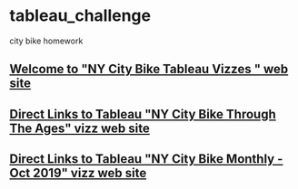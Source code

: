 # tableau_challenge
city bike homework

## [Welcome to <ins>"NY City Bike Tableau Vizzes "</ins> web site ](https://ykrasnikov.github.io/tableau_challenge/)

## [Direct Links to Tableau <ins>"NY City Bike Through The Ages"</ins> vizz web site ](https://public.tableau.com/profile/yakov.krasnikov#!/vizhome/CityBikeoveryears/NYCityBikeThroughTheAges)

## [Direct Links to Tableau <ins>"NY City Bike Monthly - Oct 2019" </ins> vizz web site ](https://public.tableau.com/profile/yakov.krasnikov#!/vizhome/CitiBikeOctober2019/NYCityBikeMonthly-Oct2019)

